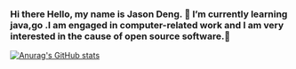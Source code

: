 ### Hi there  Hello, my name is Jason Deng. 🌱 I’m currently learning java,go .I am engaged in computer-related work and I am very interested in the cause of open source software.👋

<!--
**jasondeng1997/jasondeng1997** is a ✨ _special_ ✨ repository because its `README.md` (this file) appears on your GitHub profile.

Here are some ideas to get you started:

- 🔭 I’m currently working on ...
- 🌱 I’m currently learning java ，go
- 👯 I’m looking to collaborate on ...
- 🤔 I’m looking for help with ...
- 💬 Ask me about ...
- 📫 How to reach me: ...
- 😄 Pronouns: ...
- ⚡ Fun fact: ...
-->
[![Anurag's GitHub stats](https://github-readme-stats.vercel.app/api?username=jasondeng1997&show_icons=true&theme=gruvbox)](https://github.com/jasondeng1997/github-readme-stats)
